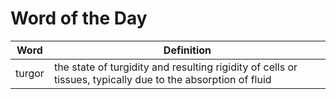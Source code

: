 # Word of the Day

|Word|Definition|
|---|---|
|turgor|the state of turgidity and resulting rigidity of cells or tissues, typically due to the absorption of fluid|